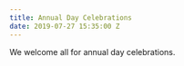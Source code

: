 ```yaml
---
title: Annual Day Celebrations
date: 2019-07-27 15:35:00 Z
---
```


We welcome all for annual day celebrations.